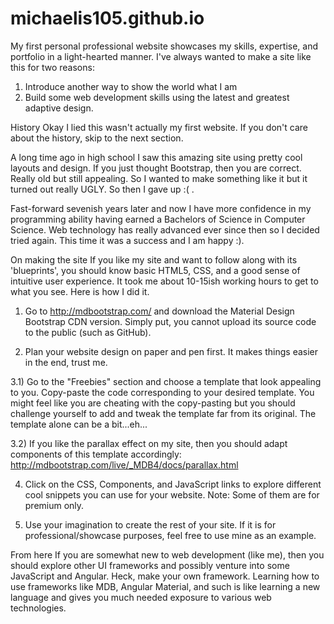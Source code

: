 # michaelis105.github.io
My first personal professional website showcases my skills, expertise, and portfolio in a light-hearted manner. I've always wanted to make a site like this for two reasons: 

1) Introduce another way to show the world what I am 
2) Build some web development skills using the latest and greatest adaptive design.

History
Okay I lied this wasn't actually my first website. If you don't care about the history, skip to the next section.

A long time ago in high school I saw this amazing site using pretty cool layouts and design. If you just thought Bootstrap, then you are correct. Really old but still appealing. So I wanted to make something like it but it turned out really UGLY. So then I gave up :( .

Fast-forward sevenish years later and now I have more confidence in my programming ability having earned a Bachelors of Science in Computer Science. Web technology has really advanced ever since then so I decided tried again. This time it was a success and I am happy :).

On making the site
If you like my site and want to follow along with its 'blueprints', you should know basic HTML5, CSS, and a good sense of intuitive user experience. It took me about 10-15ish working hours to get to what you see. Here is how I did it.

1) Go to http://mdbootstrap.com/ and download the Material Design Bootstrap CDN version. Simply put, you cannot upload its source code to the public (such as GitHub).

2) Plan your website design on paper and pen first. It makes things easier in the end, trust me.

3.1) Go to the "Freebies" section and choose a template that look appealing to you. Copy-paste the code corresponding to your desired template. You might feel like you are cheating with the copy-pasting but you should challenge yourself to add and tweak the template far from its original. The template alone can be a bit...eh...

3.2) If you like the parallax effect on my site, then you should adapt components of this template accordingly: http://mdbootstrap.com/live/_MDB4/docs/parallax.html

4) Click on the CSS, Components, and JavaScript links to explore different cool snippets you can use for your website. Note: Some of them are for premium only.

5) Use your imagination to create the rest of your site. If it is for professional/showcase purposes, feel free to use mine as an example. 

From here
If you are somewhat new to web development (like me), then you should explore other UI frameworks and possibly venture into some JavaScript and Angular. Heck, make your own framework. Learning how to use frameworks like MDB, Angular Material, and such is like learning a new language and gives you much needed exposure to various web technologies.
